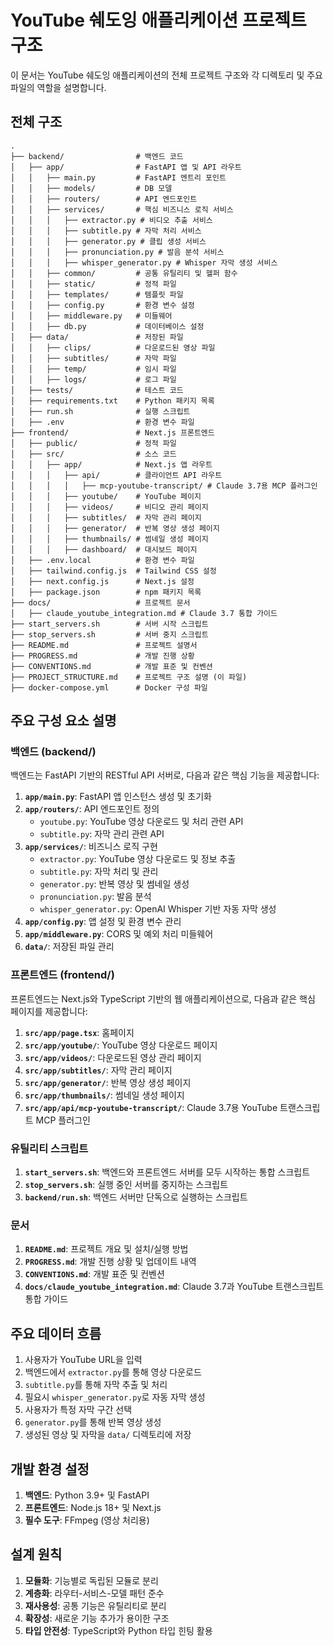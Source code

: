 # YouTube 쉐도잉 애플리케이션 프로젝트 구조

이 문서는 YouTube 쉐도잉 애플리케이션의 전체 프로젝트 구조와 각 디렉토리 및 주요 파일의 역할을 설명합니다.

## 전체 구조

```
.
├── backend/                # 백엔드 코드
│   ├── app/                # FastAPI 앱 및 API 라우트
│   │   ├── main.py         # FastAPI 엔트리 포인트
│   │   ├── models/         # DB 모델
│   │   ├── routers/        # API 엔드포인트
│   │   ├── services/       # 핵심 비즈니스 로직 서비스
│   │   │   ├── extractor.py # 비디오 추출 서비스
│   │   │   ├── subtitle.py # 자막 처리 서비스
│   │   │   ├── generator.py # 클립 생성 서비스
│   │   │   ├── pronunciation.py # 발음 분석 서비스
│   │   │   ├── whisper_generator.py # Whisper 자막 생성 서비스
│   │   ├── common/         # 공통 유틸리티 및 헬퍼 함수
│   │   ├── static/         # 정적 파일
│   │   ├── templates/      # 템플릿 파일
│   │   ├── config.py       # 환경 변수 설정
│   │   ├── middleware.py   # 미들웨어
│   │   ├── db.py           # 데이터베이스 설정
│   ├── data/               # 저장된 파일
│   │   ├── clips/          # 다운로드된 영상 파일
│   │   ├── subtitles/      # 자막 파일
│   │   ├── temp/           # 임시 파일
│   │   ├── logs/           # 로그 파일
│   ├── tests/              # 테스트 코드
│   ├── requirements.txt    # Python 패키지 목록
│   ├── run.sh              # 실행 스크립트
│   ├── .env                # 환경 변수 파일
├── frontend/               # Next.js 프론트엔드
│   ├── public/             # 정적 파일
│   ├── src/                # 소스 코드
│   │   ├── app/            # Next.js 앱 라우트
│   │   │   ├── api/        # 클라이언트 API 라우트
│   │   │   │   ├── mcp-youtube-transcript/ # Claude 3.7용 MCP 플러그인
│   │   │   ├── youtube/    # YouTube 페이지
│   │   │   ├── videos/     # 비디오 관리 페이지
│   │   │   ├── subtitles/  # 자막 관리 페이지
│   │   │   ├── generator/  # 반복 영상 생성 페이지
│   │   │   ├── thumbnails/ # 썸네일 생성 페이지
│   │   │   ├── dashboard/  # 대시보드 페이지
│   ├── .env.local          # 환경 변수 파일
│   ├── tailwind.config.js  # Tailwind CSS 설정
│   ├── next.config.js      # Next.js 설정
│   ├── package.json        # npm 패키지 목록
├── docs/                   # 프로젝트 문서
│   ├── claude_youtube_integration.md # Claude 3.7 통합 가이드
├── start_servers.sh        # 서버 시작 스크립트
├── stop_servers.sh         # 서버 중지 스크립트
├── README.md               # 프로젝트 설명서
├── PROGRESS.md             # 개발 진행 상황
├── CONVENTIONS.md          # 개발 표준 및 컨벤션
├── PROJECT_STRUCTURE.md    # 프로젝트 구조 설명 (이 파일)
├── docker-compose.yml      # Docker 구성 파일
```

## 주요 구성 요소 설명

### 백엔드 (backend/)

백엔드는 FastAPI 기반의 RESTful API 서버로, 다음과 같은 핵심 기능을 제공합니다:

1. **`app/main.py`**: FastAPI 앱 인스턴스 생성 및 초기화
2. **`app/routers/`**: API 엔드포인트 정의
   - `youtube.py`: YouTube 영상 다운로드 및 처리 관련 API
   - `subtitle.py`: 자막 관리 관련 API
3. **`app/services/`**: 비즈니스 로직 구현
   - `extractor.py`: YouTube 영상 다운로드 및 정보 추출
   - `subtitle.py`: 자막 처리 및 관리
   - `generator.py`: 반복 영상 및 썸네일 생성
   - `pronunciation.py`: 발음 분석
   - `whisper_generator.py`: OpenAI Whisper 기반 자동 자막 생성
4. **`app/config.py`**: 앱 설정 및 환경 변수 관리
5. **`app/middleware.py`**: CORS 및 예외 처리 미들웨어
6. **`data/`**: 저장된 파일 관리

### 프론트엔드 (frontend/)

프론트엔드는 Next.js와 TypeScript 기반의 웹 애플리케이션으로, 다음과 같은 핵심 페이지를 제공합니다:

1. **`src/app/page.tsx`**: 홈페이지
2. **`src/app/youtube/`**: YouTube 영상 다운로드 페이지
3. **`src/app/videos/`**: 다운로드된 영상 관리 페이지
4. **`src/app/subtitles/`**: 자막 관리 페이지
5. **`src/app/generator/`**: 반복 영상 생성 페이지
6. **`src/app/thumbnails/`**: 썸네일 생성 페이지
7. **`src/app/api/mcp-youtube-transcript/`**: Claude 3.7용 YouTube 트랜스크립트 MCP 플러그인

### 유틸리티 스크립트

1. **`start_servers.sh`**: 백엔드와 프론트엔드 서버를 모두 시작하는 통합 스크립트
2. **`stop_servers.sh`**: 실행 중인 서버를 중지하는 스크립트
3. **`backend/run.sh`**: 백엔드 서버만 단독으로 실행하는 스크립트

### 문서

1. **`README.md`**: 프로젝트 개요 및 설치/실행 방법
2. **`PROGRESS.md`**: 개발 진행 상황 및 업데이트 내역
3. **`CONVENTIONS.md`**: 개발 표준 및 컨벤션
4. **`docs/claude_youtube_integration.md`**: Claude 3.7과 YouTube 트랜스크립트 통합 가이드

## 주요 데이터 흐름

1. 사용자가 YouTube URL을 입력
2. 백엔드에서 `extractor.py`를 통해 영상 다운로드
3. `subtitle.py`를 통해 자막 추출 및 처리
4. 필요시 `whisper_generator.py`로 자동 자막 생성
5. 사용자가 특정 자막 구간 선택
6. `generator.py`를 통해 반복 영상 생성
7. 생성된 영상 및 자막을 `data/` 디렉토리에 저장

## 개발 환경 설정

1. **백엔드**: Python 3.9+ 및 FastAPI
2. **프론트엔드**: Node.js 18+ 및 Next.js
3. **필수 도구**: FFmpeg (영상 처리용)

## 설계 원칙

1. **모듈화**: 기능별로 독립된 모듈로 분리
2. **계층화**: 라우터-서비스-모델 패턴 준수
3. **재사용성**: 공통 기능은 유틸리티로 분리
4. **확장성**: 새로운 기능 추가가 용이한 구조
5. **타입 안전성**: TypeScript와 Python 타입 힌팅 활용
